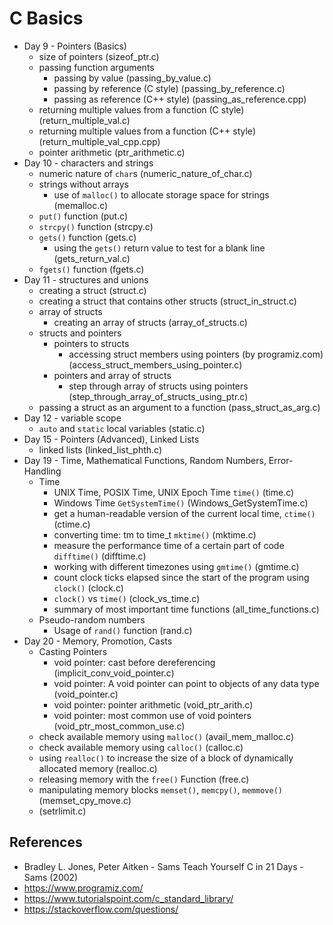 # C Basics

- Day 9 - Pointers (Basics)
  - size of pointers (sizeof_ptr.c)
  - passing function arguments
    - passing by value (passing_by_value.c)
    - passing by reference (C style) (passing_by_reference.c)
    - passing as reference (C++ style) (passing_as_reference.cpp)
  - returning multiple values from a function (C style) (return_multiple_val.c)
  - returning multiple values from a function (C++ style) (return_multiple_val_cpp.cpp)
  - pointer arithmetic (ptr_arithmetic.c)
- Day 10 - characters and strings
  - numeric nature of `char`s (numeric_nature_of_char.c)
  - strings without arrays
    - use of `malloc()` to allocate storage space for strings (memalloc.c)
  - `put()` function (put.c)
  - `strcpy()` function (strcpy.c)
  - `gets()` function (gets.c)
    - using the `gets()` return value to test for a blank line (gets_return_val.c)
  - `fgets()` function (fgets.c)
- Day 11 - structures and unions
  - creating a struct (struct.c)
  - creating a struct that contains other structs (struct_in_struct.c)
  - array of structs
    - creating an array of structs (array_of_structs.c)
  - structs and pointers
    - pointers to structs
      - accessing struct members using pointers (by programiz.com) (access_struct_members_using_pointer.c)
    - pointers and array of structs
      - step through array of structs using pointers (step_through_array_of_structs_using_ptr.c)
  - passing a struct as an argument to a function (pass_struct_as_arg.c)
- Day 12 - variable scope
  - `auto` and `static` local variables (static.c)
- Day 15 - Pointers (Advanced), Linked Lists
  - linked lists (linked_list_phth.c)
- Day 19 - Time, Mathematical Functions, Random Numbers, Error-Handling
  - Time
    - UNIX Time, POSIX Time, UNIX Epoch Time `time()` (time.c)
    - Windows Time `GetSystemTime()` (Windows_GetSystemTime.c)
    - get a human-readable version of the current local time, `ctime()` (ctime.c)
    - converting time: tm to time_t `mktime()` (mktime.c)
    - measure the performance time of a certain part of code `difftime()` (difftime.c)
    - working with different timezones using `gmtime()` (gmtime.c)
    - count clock ticks elapsed since the start of the program using `clock()` (clock.c)
    - `clock()` vs `time()` (clock_vs_time.c)
    - summary of most important time functions (all_time_functions.c)
  - Pseudo-random numbers
    - Usage of `rand()` function (rand.c)
- Day 20 - Memory, Promotion, Casts
  - Casting Pointers
    - void pointer: cast before dereferencing (implicit_conv_void_pointer.c)
    - void pointer: A void pointer can point to objects of any data type (void_pointer.c)
    - void pointer: pointer arithmetic (void_ptr_arith.c)
    - void pointer: most common use of void pointers (void_ptr_most_common_use.c)
  - check available memory using `malloc()` (avail_mem_malloc.c)
  - check available memory using `calloc()` (calloc.c)
  - using `realloc()` to increase the size of a block of dynamically allocated memory (realloc.c)
  - releasing memory with the `free()` Function (free.c)
  - manipulating memory blocks `memset()`, `memcpy()`, `memmove()` (memset_cpy_move.c)
  - (setrlimit.c)

## References

- Bradley L. Jones, Peter Aitken - Sams Teach Yourself C in 21 Days -Sams (2002)
- https://www.programiz.com/
- https://www.tutorialspoint.com/c_standard_library/
- https://stackoverflow.com/questions/